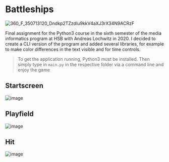 # Battleships
![360_F_350713120_Dndkp2TZzdIu9kkV4aXJ3rX34N9ACRzF](https://user-images.githubusercontent.com/38915700/126877124-9948ba63-6877-4413-b7de-11b154c93547.jpg)

Final assignment for the Python3 course in the sixth semester of the media informatics program at HSB with Andreas Lochwitz in 2020.
I decided to create a CLI version of the program and added several libraries, for example to make color differences in the text visible and for time controls.

> To get the application running, Python3 must be installed. Then simply type in `main.py` in the respective folder via a command line and enjoy the game

## Startscreen
![image](https://user-images.githubusercontent.com/38915700/126866056-18597047-b37b-4e73-8d2d-578779453a57.png)

## Playfield
![image](https://user-images.githubusercontent.com/38915700/126866078-dc59e132-bc32-46cf-a5a7-1dfafa7775d6.png)

## Hit
![image](https://user-images.githubusercontent.com/38915700/126866112-3eee9e47-71d7-420f-9e62-cbdba2aff306.png)
